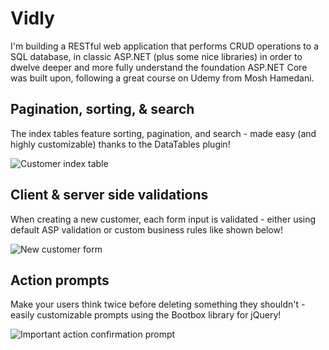 # Vidly
I'm building a RESTful web application that performs CRUD operations to a SQL database, 
in classic ASP.NET (plus some nice libraries) in order to dwelve deeper and more fully understand 
the foundation ASP.NET Core was built upon, following a great course on Udemy from Mosh Hamedani.

## Pagination, sorting, & search
The index tables feature sorting, pagination, and search - 
made easy (and highly customizable) thanks to the DataTables plugin!

![Customer index table](https://s13.postimg.org/a3nuhovon/vidly1.png)

## Client & server side validations
When creating a new customer, each form input is validated - 
either using default ASP validation or custom business rules like shown below!

![New customer form](https://s21.postimg.org/6ie4z5b6v/vidly2.png)

## Action prompts
Make your users think twice before deleting something they shouldn't - 
easily customizable prompts using the Bootbox library for jQuery!

![Important action confirmation prompt](https://s9.postimg.org/n049d0een/vidly3.png)
